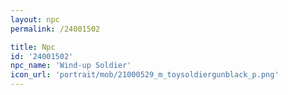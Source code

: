 ```yaml
---
layout: npc
permalink: /24001502

title: Npc
id: '24001502'
npc_name: 'Wind-up Soldier'
icon_url: 'portrait/mob/21000529_m_toysoldiergunblack_p.png'
---
```


